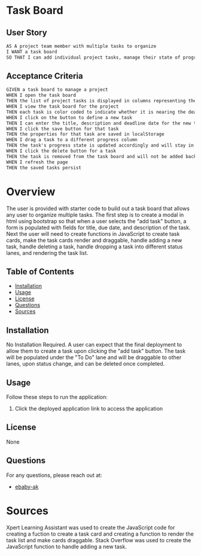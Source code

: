 # Task Board


## User Story

```md
AS A project team member with multiple tasks to organize
I WANT a task board 
SO THAT I can add individual project tasks, manage their state of progress and track overall project progress accordingly
```

## Acceptance Criteria

```md
GIVEN a task board to manage a project
WHEN I open the task board
THEN the list of project tasks is displayed in columns representing the task progress state (Not Yet Started, In Progress, Completed)
WHEN I view the task board for the project
THEN each task is color coded to indicate whether it is nearing the deadline (yellow) or is overdue (red)
WHEN I click on the button to define a new task
THEN I can enter the title, description and deadline date for the new task into a modal dialog
WHEN I click the save button for that task
THEN the properties for that task are saved in localStorage
WHEN I drag a task to a different progress column
THEN the task's progress state is updated accordingly and will stay in the new column after refreshing
WHEN I click the delete button for a task
THEN the task is removed from the task board and will not be added back after refreshing
WHEN I refresh the page
THEN the saved tasks persist
```

# Overview

The user is provided with starter code to build out a task board that allows any user to organize multiple tasks. The first step is to create a modal in html using bootstrap so that when a user selects the "add task" button, a form is populated with fields for title, due date, and description of the task. Next the user will need to create functions in JavaScript to create task cards, make the task cards render and draggable, handle adding a new task, handle deleting a task, handle dropping a task into different status lanes, and rendering the task list.

## Table of Contents
- [Installation](#installation)
- [Usage](#usage)
- [License](#license)
- [Questions](#questions)
- [Sources](#sources)

## Installation
No Installation Required. A user can expect that the final deployment to allow them to create a task upon clicking the "add task" button. The task will be populated under the "To Do" lane and will be draggable to other lanes, upon status change, and can be deleted once completed.

## Usage
Follow these steps to run the application:
1. Click the deployed application link to access the application

## License
None

## Questions
For any questions, please reach out at:
- [ebaby-ak](https://github.com/ebaby-ak)


# Sources
Xpert Learning Assistant was used to create the JavaScript code for creating a fuction to create a task card and creating a function to render the task list and make cards draggable. Stack Overflow was used to create the JavaScript function to handle adding a new task.